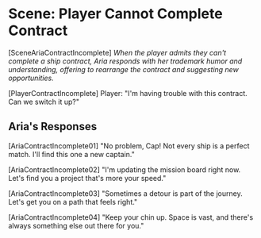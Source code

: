 # Scene: Player Cannot Complete Contract

[SceneAriaContractIncomplete]
_When the player admits they can't complete a ship contract, Aria responds with her trademark humor and understanding, offering to rearrange the contract and suggesting new opportunities._

[PlayerContractIncomplete]
Player: "I'm having trouble with this contract. Can we switch it up?"

## Aria's Responses

[AriaContractIncomplete01]
"No problem, Cap! Not every ship is a perfect match. I'll find this one a new captain."

[AriaContractIncomplete02]
"I'm updating the mission board right now. Let's find you a project that's more your speed."

[AriaContractIncomplete03]
"Sometimes a detour is part of the journey. Let's get you on a path that feels right."

[AriaContractIncomplete04]
"Keep your chin up. Space is vast, and there's always something else out there for you."
